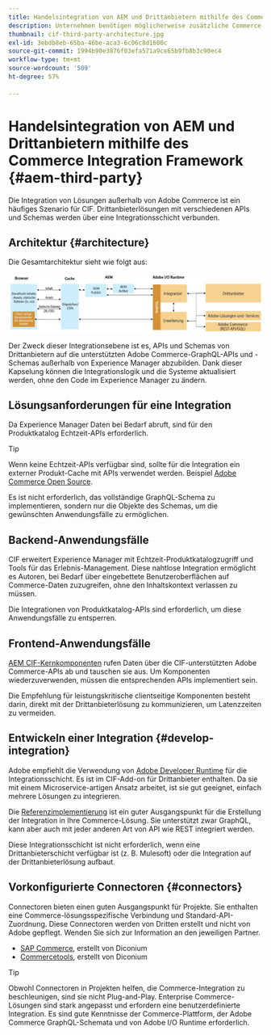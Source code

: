 ```yaml
---
title: Handelsintegration von AEM und Drittanbietern mithilfe des Commerce Integration Framework
description: Unternehmen benötigen möglicherweise zusätzliche Commerce-Lösungen von Drittanbietern, um ihre Storefront zu betreiben. Das Commerce Integration Framework (CIF) kann in solchen Integrationsszenarios verwendet werden, um mithilfe von I/O Runtime eine Commerce-Lösung von Drittanbietern mit Adobe Experience Manager zu verbinden.
thumbnail: cif-third-party-architecture.jpg
exl-id: 3ebdb8eb-65ba-46be-aca3-6c06c8d1600c
source-git-commit: 1994b90e3876f03efa571a9ce65b9fb8b3c90ec4
workflow-type: tm+mt
source-wordcount: '509'
ht-degree: 57%

---
```


# Handelsintegration von AEM und Drittanbietern mithilfe des Commerce Integration Framework {#aem-third-party}

Die Integration von Lösungen außerhalb von Adobe Commerce ist ein häufiges Szenario für CIF. Drittanbieterlösungen mit verschiedenen APIs und Schemas werden über eine Integrationsschicht verbunden.

## Architektur {#architecture}

Die Gesamtarchitektur sieht wie folgt aus:

![AEM Überblick über die Nicht-Magento-/Drittanbieter-Architektur](../assets//AEM_nonMagento_Architecture.png)

Der Zweck dieser Integrationsebene ist es, APIs und Schemas von Drittanbietern auf die unterstützten Adobe Commerce-GraphQL-APIs und -Schemas außerhalb von Experience Manager abzubilden. Dank dieser Kapselung können die Integrationslogik und die Systeme aktualisiert werden, ohne den Code im Experience Manager zu ändern.

## Lösungsanforderungen für eine Integration

Da Experience Manager Daten bei Bedarf abruft, sind für den Produktkatalog Echtzeit-APIs erforderlich.

>[!TIP]
>
>Wenn keine Echtzeit-APIs verfügbar sind, sollte für die Integration ein externer Produkt-Cache mit APIs verwendet werden. Beispiel [Adobe Commerce Open Source](https://business.adobe.com/de/products/magento/open-source.html).

Es ist nicht erforderlich, das vollständige GraphQL-Schema zu implementieren, sondern nur die Objekte des Schemas, um die gewünschten Anwendungsfälle zu ermöglichen.

## Backend-Anwendungsfälle

CIF erweitert Experience Manager mit Echtzeit-Produktkatalogzugriff und Tools für das Erlebnis-Management. Diese nahtlose Integration ermöglicht es Autoren, bei Bedarf über eingebettete Benutzeroberflächen auf Commerce-Daten zuzugreifen, ohne den Inhaltskontext verlassen zu müssen.

Die Integrationen von Produktkatalog-APIs sind erforderlich, um diese Anwendungsfälle zu entsperren.

## Frontend-Anwendungsfälle

[AEM CIF-Kernkomponenten](https://github.com/adobe/aem-core-cif-components) rufen Daten über die CIF-unterstützten Adobe Commerce-APIs ab und tauschen sie aus. Um Komponenten wiederzuverwenden, müssen die entsprechenden APIs implementiert sein.

Die Empfehlung für leistungskritische clientseitige Komponenten besteht darin, direkt mit der Drittanbieterlösung zu kommunizieren, um Latenzzeiten zu vermeiden.

## Entwickeln einer Integration {#develop-integration}

Adobe empfiehlt die Verwendung von [Adobe Developer Runtime](https://developer.adobe.com/runtime/) für die Integrationsschicht. Es ist im CIF-Add-on für Drittanbieter enthalten. Da sie mit einem Microservice-artigen Ansatz arbeitet, ist sie gut geeignet, einfach mehrere Lösungen zu integrieren.

Die [Referenzimplementierung](https://github.com/adobe/commerce-cif-graphql-integration-reference) ist ein guter Ausgangspunkt für die Erstellung der Integration in Ihre Commerce-Lösung. Sie unterstützt zwar GraphQL, kann aber auch mit jeder anderen Art von API wie REST integriert werden.

Diese Integrationsschicht ist nicht erforderlich, wenn eine Drittanbieterschicht verfügbar ist (z. B. Mulesoft) oder die Integration auf der Drittanbieterlösung aufbaut.

## Vorkonfigurierte Connectoren {#connectors}

Connectoren bieten einen guten Ausgangspunkt für Projekte. Sie enthalten eine Commerce-lösungsspezifische Verbindung und Standard-API-Zuordnung. Diese Connectoren werden von Dritten erstellt und nicht von Adobe gepflegt. Wenden Sie sich zur Information an den jeweiligen Partner.

* [SAP Commerce](https://github.com/diconium/commerce-cif-graphql-integration-hybris), erstellt von Diconium
* [Commercetools](https://github.com/diconium/commerce-cif-graphql-integration-commercetool), erstellt von Diconium

>[!TIP]
>
>Obwohl Connectoren in Projekten helfen, die Commerce-Integration zu beschleunigen, sind sie nicht Plug-and-Play. Enterprise Commerce-Lösungen sind stark angepasst und erfordern eine benutzerdefinierte Integration. Es sind gute Kenntnisse der Commerce-Plattform, der Adobe Commerce GraphQL-Schemata und von Adobe I/O Runtime erforderlich.
